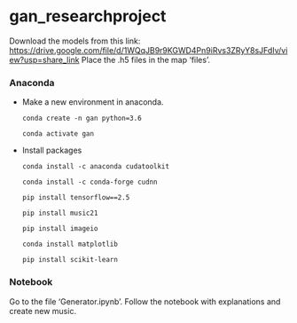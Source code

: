# gan_researchproject

Download the models from this link: https://drive.google.com/file/d/1WQqJB9r9KGWD4Pn9iRvs3ZRyY8sJFdIv/view?usp=share_link 
Place the .h5 files in the map ‘files’.

### Anaconda

- Make a new environment in anaconda.

    ``` 
    conda create -n gan python=3.6
    ```
    ```
    conda activate gan 
    ```

- Install packages

    ``` 
    conda install -c anaconda cudatoolkit
    ```
    ```
    conda install -c conda-forge cudnn
    ```
    ```
    pip install tensorflow==2.5
    ```
    ```
    pip install music21
    ```
    ```
    pip install imageio
    ```
    ```
    conda install matplotlib
    ```
    ```
    pip install scikit-learn 
    ```

### Notebook

Go to the file ‘Generator.ipynb’. Follow the notebook with explanations and create new music.
